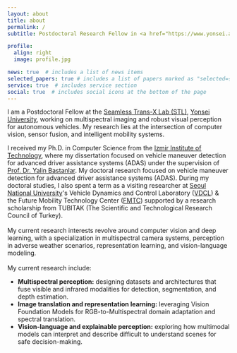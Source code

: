 ```yaml
---
layout: about
title: about
permalink: /
subtitle: Postdoctoral Research Fellow in <a href="https://www.yonsei.ac.kr/en_sc/" class="page-description" target="_blank">Yonsei University</a>.

profile:
  align: right
  image: profile.jpg

news: true  # includes a list of news items
selected_papers: true # includes a list of papers marked as "selected={true}"
service: true  # includes service section
social: true  # includes social icons at the bottom of the page
---
```

I am a Postdoctoral Fellow at the [Seamless Trans-X Lab (STL)](http://stl.yonsei.ac.kr/), [Yonsei University](https://www.yonsei.ac.kr/en_sc/), working on multispectral imaging and robust visual perception for autonomous vehicles. My research lies at the intersection of computer vision, sensor fusion, and intelligent mobility systems. 

I received my Ph.D. in Computer Science from the [Izmir Institute of Technology](https://en.iyte.edu.tr/), where my dissertation focused on vehicle maneuver detection for advanced driver assistance systems (ADAS) under the supervision of [Prof. Dr. Yalin Bastanlar](https://ceng.iyte.edu.tr/people/yalin-bastanlar/). My doctoral research focused on vehicle maneuver detection for advanced driver assistance systems (ADAS). During my doctoral studies, I also spent a term as a visiting researcher at [Seoul National University](https://en.snu.ac.kr/)'s Vehicle Dynamics and Control Laboratory ([VDCL](https://vdcl.snu.ac.kr/)) & the Future Mobility Technology Center ([FMTC](https://fmtc.snu.ac.kr/)) supported by a research scholarship from TUBITAK (The Scientific and Technological Research Council of Turkey).
<br><br>
My current research interests revolve around computer vision and deep learning, with a specialization in multispectral camera systems, perception in adverse weather scenarios, representation learning, and vision-language modeling.
<br><br>
My current research include:
<br>
* **Multispectral perception:** designing datasets and architectures that fuse visible and infrared modalities for detection, segmentation, and depth estimation.
* **Image translation and representation learning:** leveraging Vision Foundation Models for RGB-to-Multispectral domain adaptation and spectral translation.
* **Vision-language and explainable perception:** exploring how multimodal models can interpret and describe difficult to understand scenes for safe decision-making.